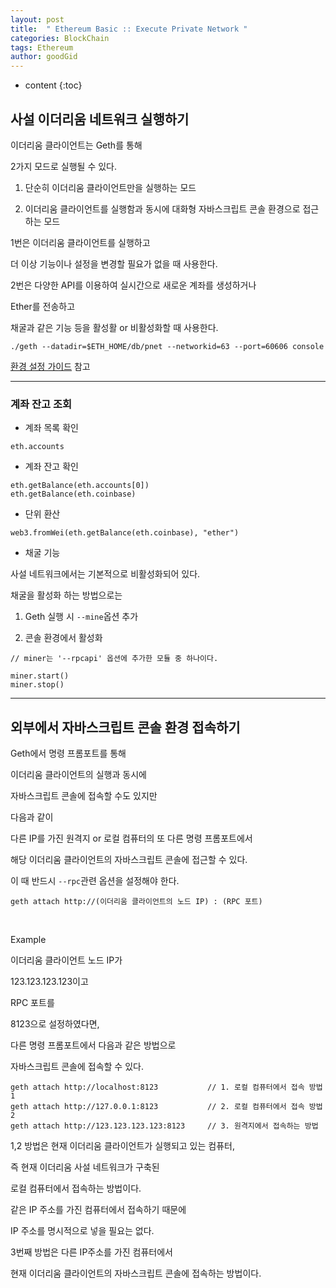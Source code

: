 ```yaml
---
layout: post
title:  " Ethereum Basic :: Execute Private Network "
categories: BlockChain
tags: Ethereum
author: goodGid
---
```

* content
{:toc}



## 사설 이더리움 네트워크 실행하기

이더리움 클라이언트는 Geth를 통해

2가지 모드로 실행될 수 있다.

1. 단순히 이더리움 클라이언트만을 실행하는 모드

2. 이더리움 클라이언트를 실행함과 동시에 대화형 자바스크립트 콘솔 환경으로 접근하는 모드

1번은 이더리움 클라이언트를 실행하고

더 이상 기능이나 설정을 변경할 필요가 없을 때 사용한다.

2번은 다양한 API를 이용하여 실시간으로 새로운 계좌를 생성하거나

Ether를 전송하고

채굴과 같은 기능 등을 활성활 or 비활성화할 때 사용한다.

```
./geth --datadir=$ETH_HOME/db/pnet --networkid=63 --port=60606 console
```

[환경 설정 가이드](https://gist.github.com/goodGid/0067ca063bcdf9a5c5fdfac5b84cbf1f) 참고


---

### 계좌 잔고 조회

* 계좌 목록 확인

```
eth.accounts
```

* 계좌 잔고 확인

```
eth.getBalance(eth.accounts[0])
eth.getBalance(eth.coinbase)
```

* 단위 환산

```
web3.fromWei(eth.getBalance(eth.coinbase), "ether")
```


* 채굴 기능

사설 네트워크에서는 기본적으로 비활성화되어 있다.

채굴을 활성화 하는 방법으로는

1. Geth 실행 시 `--mine`옵션 추가

2. 콘솔 환경에서 활성화

```
// miner는 '--rpcapi' 옵션에 추가한 모듈 중 하나이다.

miner.start()
miner.stop()
```


---

## 외부에서 자바스크립트 콘솔 환경 접속하기

Geth에서 명령 프롬포트를 통해

이더리움 클라이언트의 실행과 동시에

자바스크립트 콘솔에 접속할 수도 있지만

다음과 같이 

다른 IP를 가진 원격지 or 로컬 컴퓨터의 또 다른 명령 프롬포트에서

해당 이더리움 클라이언트의 자바스크립트 콘솔에 접근할 수 있다.

이 때 반드시 `--rpc`관련 옵션을 설정해야 한다.

```
geth attach http://(이더리움 클라이언트의 노드 IP) : (RPC 포트)
```

<br>

Example

이더리움 클라이언트 노드 IP가 

123.123.123.123이고

RPC 포트를 

8123으로 설정하였다면,

다른 명령 프롬포트에서 다음과 같은 방법으로

자바스크립트 콘솔에 접속할 수 있다.

```
geth attach http://localhost:8123           // 1. 로컬 컴퓨터에서 접속 방법 1
geth attach http://127.0.0.1:8123           // 2. 로컬 컴퓨터에서 접속 방법 2
geth attach http://123.123.123.123:8123     // 3. 원격지에서 접속하는 방법
```

1,2 방법은 현재 이더리움 클라이언트가 실행되고 있는 컴퓨터,

즉 현재 이더리움 사설 네트워크가 구축된

로컬 컴퓨터에서 접속하는 방법이다.

같은 IP 주소를 가진 컴퓨터에서 접속하기 때문에

IP 주소를 명시적으로 넣을 필요는 없다.

3번째 방법은 다른 IP주소를 가진 컴퓨터에서

현재 이더리움 클라이언트의 자바스크립트 콘솔에 접속하는 방법이다.